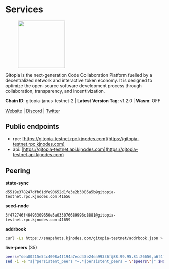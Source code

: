 # Services

<figure><img src="https://raw.githubusercontent.com/kj89/testnet_manuals/main/pingpub/logos/gitopia.png" width="150" alt=""><figcaption></figcaption></figure>

Gitopia is the next-generation Code Collaboration Platform fuelled by  a decentralized network and interactive token economy. It is designed  to optimize the open-source software development process through  collaboration, transparency, and incentivization.

**Chain ID**: gitopia-janus-testnet-2 | **Latest Version Tag**: v1.2.0 | **Wasm**: OFF

[Website](https://gitopia.com/) | [Discord](https://discord.gg/hFTXCGNYDZ) | [Twitter](https://twitter.com/gitopiaDAO)


## Public endpoints

* rpc: [https://gitopia-testnet.rpc.kjnodes.com](https://gitopia-testnet.rpc.kjnodes.com)
* api: [https://gitopia-testnet.api.kjnodes.com](https://gitopia-testnet.api.kjnodes.com)

## Peering

**state-sync**

```text
d5519e378247dfb61dfe90652d1fe3e2b3005a5b@gitopia-testnet.rpc.kjnodes.com:41656
```

**seed-node**

```text
3f472746f46493309650e5a033076689996c8881@gitopia-testnet.rpc.kjnodes.com:41659
```

**addrbook**
```bash
curl -Ls https://snapshots.kjnodes.com/gitopia-testnet/addrbook.json > $HOME/.gitopia/config/addrbook.json
```

**live-peers** (35)
```bash
peers="dea00215e54c4098a4f194a7ecd43e24ea99336f@88.99.95.81:26656,a6f4fd8efe8a575a15e25652ecebce3fa1ed62a0@213.239.217.52:35656,182a0faf787f0f62ac2af8975d951ab94573d7d2@194.195.87.52:41656,1fee6e7fd077911abab93739f6bf13c62dedbf20@178.62.204.49:26656,c78af3c8a2fa3d398dedb1ad9052eaf60dc27434@95.216.163.254:41656,33196fb0090d2de3671e36545d3425f641c9c0dc@65.109.70.4:41656,fb0a1c5dbc329b1b0ae3dac6776df4eb5f2072f6@79.137.248.142:26656,6c938c9a9aeb2d6ab5f3c3695221a408f467a5d4@176.57.188.138:41656,4ec16520a171af24269ddb7aa57f555a455bc76d@95.111.247.144:26656,798cf016b5150592badc8257402312fc50b7361d@65.108.45.200:26878,921348b18868c83bfc5375fc9860bb28aaaf0d0e@38.242.238.229:26656,407eb21b784f1dc4e9902cb812b65eec760c6a19@185.193.66.67:656,b6651c7b043ef4bdccd7906b0f06de2bbdfe8a60@193.46.243.75:26656,c5fa8b2df54c71b7a6479d9ba67dcd87b7109f25@103.104.75.230:41656,d5519e378247dfb61dfe90652d1fe3e2b3005a5b@65.109.68.190:41656,b5fbf2633a1d00c4e0e62f1e0012f8e72af15aa9@185.218.124.169:26656,7182dfadba43a9a3b35f6862e63f75be20c8b1db@95.217.214.125:41656,6ce7f9ea8e3019c50057f4eb2a0ed55e8eedf874@194.50.0.44:26656,df66a0896a1f6cac3ad45810346c1d096b42adc9@164.92.80.120:26656,31099d763305ead833b84c28b142ecbfd3628a64@85.190.246.250:41656,926b47f8d786e544ec3a9200c61b5b04729a9d57@199.175.98.127:41656,e704537ce1348bfc7b781d6546ae272ff3eea8d5@34.117.96.202:26656,edae8278cef6113e38af80504fb83cbf5eb0f023@165.232.129.242:26656,95fbdc6d62be17db6688222b15b57d3e795ed07a@167.86.84.102:656,016b0e565abd496b9473b87ac41339251005d12e@194.163.167.163:41656,8f4c2887e46edc200a95afeaa87cb63bdddd26e2@185.239.208.131:656,74a4bbfbf4d1ca9852d10f3a97e4d012c62aec9e@146.190.102.111:41656,d312ba9da73e07c88918c56908e84ba28907808a@65.108.69.68:26858,200b0594c8bfd86c1fc2a5b5c72e266139f3b193@62.171.140.239:26656,975a3ade04fc92d00c7ad59d536506fde46169e7@167.86.96.233:656,5b599e2470b01f8afa88448899f436130fb2e2fd@146.190.112.167:26656,ea53a3f77fe373f47be4e77fd5f9ff526dfaec33@51.79.143.46:41656,f0b8227e40f25eaec0e25b9e91ca199d2d9a1ecb@167.86.94.177:656,374da78901e59810277fc35482bce6e30953f488@80.79.6.155:41656,ae5d5b47ea732ff509114f405967f61eb3d86ac6@75.119.146.171:656"
sed -i -e "s|^persistent_peers *=.*|persistent_peers = \"$peers\"|" $HOME/.gitopia/config/config.toml
```

